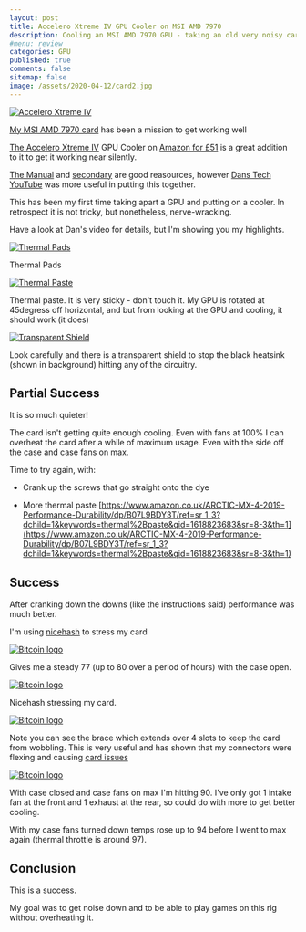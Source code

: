 ```yaml
---
layout: post
title: Accelero Xtreme IV GPU Cooler on MSI AMD 7970   
description: Cooling an MSI AMD 7970 GPU - taking an old very noisy card and having joyful near silence when working and gaming.
#menu: review
categories: GPU 
published: true 
comments: false     
sitemap: false
image: /assets/2020-04-12/card2.jpg
---
```


[![Accelero Xtreme IV](/assets/2021-04-12/card2.jpg "Accelero Xtreme IV")](/assets/2021-04-12/card2.jpg)

[My MSI AMD 7970 card](/2021/01/27/amd-7970-graphics-card-and-philips-BDM4037U-monitor) has been a mission to get working well

[The Accelero Xtreme IV](https://www.arctic.de/en/ax4) GPU Cooler on [Amazon for £51](https://www.amazon.co.uk/gp/product/B00HHMJIIO/ref=ppx_yo_dt_b_asin_title_o03_s00?ie=UTF8&psc=1) is a great addition to it to get it working near silently.

[The Manual](https://support.arctic.de/ax4-rev2) and [secondary](https://gzhls.at/blob/ldb/b/1/e/3/46a7b856c2bf062b38782974e0507801351e.pdf) are good reasources, however [Dans Tech YouTube](https://www.youtube.com/watch?v=q-1n7FLh2L4) was more useful in putting this together.

This has been my first time taking apart a GPU and putting on a cooler. In retrospect it is not tricky, but nonetheless, nerve-wracking.

Have a look at Dan's video for details, but I'm showing you my highlights.


<!-- [![Bitcoin logo](/assets/2021-04-12/card.jpg "Bitcoin"){:width="500px"}](/assets/2021-04-12/card.jpg) -->
[![Thermal Pads](/assets/2021-04-12/card.jpg "Thermal pads")](/assets/2021-04-12/card.jpg)

Thermal Pads

[![Thermal Paste](/assets/2021-04-12/paste.jpg "Thermal Paste")](/assets/2021-04-12/paste.jpg)

Thermal paste. It is very sticky - don't touch it. My GPU is rotated at 45degress off horizontal, and but from looking at the GPU and cooling, it should work (it does)

[![Transparent Shield](/assets/2021-04-12/cover.jpg "Transparent Shield")](/assets/2021-04-12/cover.jpg)

Look carefully and there is a transparent shield to stop the black heatsink (shown in background) hitting any of the circuitry.


## Partial Success

It is so much quieter!

The card isn't getting quite enough cooling. Even with fans at 100% I can overheat the card after a while of maximum usage. Even with the side off the case and case fans on max.

Time to try again, with:

- Crank up the screws that go straight onto the dye

- More thermal paste [https://www.amazon.co.uk/ARCTIC-MX-4-2019-Performance-Durability/dp/B07L9BDY3T/ref=sr_1_3?dchild=1&keywords=thermal%2Bpaste&qid=1618823683&sr=8-3&th=1](https://www.amazon.co.uk/ARCTIC-MX-4-2019-Performance-Durability/dp/B07L9BDY3T/ref=sr_1_3?dchild=1&keywords=thermal%2Bpaste&qid=1618823683&sr=8-3&th=1)



## Success

After cranking down the downs (like the instructions said) performance was much better.

I'm using [nicehash](https://www.nicehash.com/) to stress my card

[![Bitcoin logo](/assets/2021-04-12/77.jpg "Bitcoin")](/assets/2021-04-12/77.jpg)

Gives me a steady 77 (up to 80 over a period of hours) with the case open.

[![Bitcoin logo](/assets/2021-04-12/nice.jpg "Bitcoin")](/assets/2021-04-12/nice.jpg)

Nicehash stressing my card.

[![Bitcoin logo](/assets/2021-04-12/case.jpg "Bitcoin")](/assets/2021-04-12/case.jpg)

Note you can see the brace which extends over 4 slots to keep the card from wobbling. This is very useful and has shown that my connectors were flexing and causing [card issues](/2021/01/27/amd-7970-graphics-card-and-philips-BDM4037U-monitor)

[![Bitcoin logo](/assets/2021-04-12/90.jpg "Bitcoin")](/assets/2021-04-12/90.jpg)

With case closed and case fans on max I'm hitting 90. I've only got 1 intake fan at the front and 1 exhaust at the rear, so could do with more to get better cooling.

With my case fans turned down temps rose up to 94 before I went to max again (thermal throttle is around 97).

## Conclusion

This is a success. 

My goal was to get noise down and to be able to play games on this rig without overheating it.


